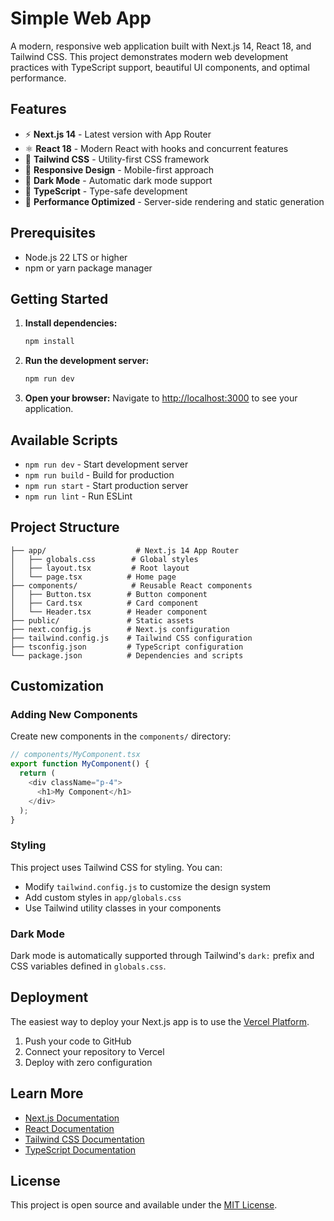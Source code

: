 # Simple Web App

A modern, responsive web application built with Next.js 14, React 18, and Tailwind CSS. This project demonstrates modern web development practices with TypeScript support, beautiful UI components, and optimal performance.

## Features

- ⚡ **Next.js 14** - Latest version with App Router
- ⚛️ **React 18** - Modern React with hooks and concurrent features
- 🎨 **Tailwind CSS** - Utility-first CSS framework
- 📱 **Responsive Design** - Mobile-first approach
- 🌙 **Dark Mode** - Automatic dark mode support
- 📝 **TypeScript** - Type-safe development
- 🚀 **Performance Optimized** - Server-side rendering and static generation

## Prerequisites

- Node.js 22 LTS or higher
- npm or yarn package manager

## Getting Started

1. **Install dependencies:**

   ```bash
   npm install
   ```

2. **Run the development server:**

   ```bash
   npm run dev
   ```

3. **Open your browser:**
   Navigate to [http://localhost:3000](http://localhost:3000) to see your application.

## Available Scripts

- `npm run dev` - Start development server
- `npm run build` - Build for production
- `npm run start` - Start production server
- `npm run lint` - Run ESLint

## Project Structure

```
├── app/                    # Next.js 14 App Router
│   ├── globals.css        # Global styles
│   ├── layout.tsx         # Root layout
│   └── page.tsx          # Home page
├── components/            # Reusable React components
│   ├── Button.tsx        # Button component
│   ├── Card.tsx          # Card component
│   └── Header.tsx        # Header component
├── public/               # Static assets
├── next.config.js        # Next.js configuration
├── tailwind.config.js    # Tailwind CSS configuration
├── tsconfig.json         # TypeScript configuration
└── package.json          # Dependencies and scripts
```

## Customization

### Adding New Components

Create new components in the `components/` directory:

```typescript
// components/MyComponent.tsx
export function MyComponent() {
  return (
    <div className="p-4">
      <h1>My Component</h1>
    </div>
  );
}
```

### Styling

This project uses Tailwind CSS for styling. You can:

- Modify `tailwind.config.js` to customize the design system
- Add custom styles in `app/globals.css`
- Use Tailwind utility classes in your components

### Dark Mode

Dark mode is automatically supported through Tailwind's `dark:` prefix and CSS variables defined in `globals.css`.

## Deployment

The easiest way to deploy your Next.js app is to use the [Vercel Platform](https://vercel.com/new).

1. Push your code to GitHub
2. Connect your repository to Vercel
3. Deploy with zero configuration

## Learn More

- [Next.js Documentation](https://nextjs.org/docs)
- [React Documentation](https://reactjs.org/)
- [Tailwind CSS Documentation](https://tailwindcss.com/docs)
- [TypeScript Documentation](https://www.typescriptlang.org/docs/)

## License

This project is open source and available under the [MIT License](LICENSE).
